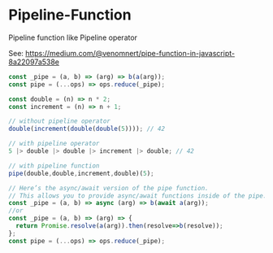 # Pipeline-Function
Pipeline function like Pipeline operator

See: https://medium.com/@venomnert/pipe-function-in-javascript-8a22097a538e

```javascript
const _pipe = (a, b) => (arg) => b(a(arg));
const pipe = (...ops) => ops.reduce(_pipe);

const double = (n) => n * 2;
const increment = (n) => n + 1;

// without pipeline operator
double(increment(double(double(5)))); // 42

// with pipeline operator
5 |> double |> double |> increment |> double; // 42

// with pipeline function
pipe(double,double,increment,double)(5);
```

```javascript
// Here’s the async/await version of the pipe function.
// This allows you to provide async/await functions inside of the pipe.
const _pipe = (a, b) => async (arg) => b(await a(arg));
//or
const _pipe = (a, b) => (arg) => {
  return Promise.resolve(a(arg)).then(resolve=>b(resolve));
};
const pipe = (...ops) => ops.reduce(_pipe);
```
